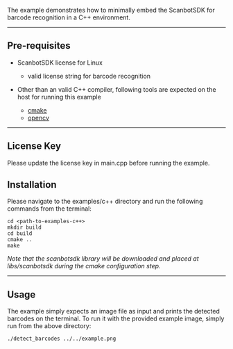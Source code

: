 
The example demonstrates how to minimally embed the ScanbotSDK for barcode recognition in a C++ environment.

----

## Pre-requisites

* ScanbotSDK license for Linux 
   * valid license string for barcode recognition

* Other than an valid C++ compiler, following tools are expected on the host for running this example
   * [cmake](https://cmake.org/)
   * [opencv](https://opencv.org/)

----
## License Key

Please update the license key in main.cpp before running the example.

## Installation

Please navigate to the examples/c++ directory and run the following commands from the terminal:

    cd <path-to-examples-c++>
    mkdir build
    cd build
    cmake ..
    make

_Note that the scanbotsdk library will be downloaded and placed at libs/scanbotsdk during the cmake configuration step._

----
## Usage

The example simply expects an image file as input and prints the detected barcodes on the terminal. To run it with 
the provided example image, simply run from the above directory:

    ./detect_barcodes ../../example.png